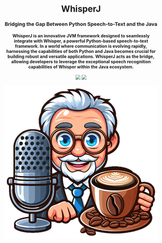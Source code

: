 <div align="center">
<h1 align="center"> WhisperJ </h1> 
<h3>Bridging the Gap Between Python Speech-to-Text and the Java</br></h3>
<h4 align="center">
WhisperJ is an innovative JVM framework designed to seamlessly integrate with Whisper, a powerful Python-based speech-to-text framework. In a world where communication is evolving rapidly, harnessing the capabilities of both Python and Java becomes crucial for building robust and versatile applications. WhisperJ acts as the bridge, allowing developers to leverage the exceptional speech recognition capabilities of Whisper within the Java ecosystem.
</h4>
<img src="https://img.shields.io/badge/Progress-1%25-red"> <img src="https://img.shields.io/badge/Feedback-Welcome-green">
</br>
</br>
<kbd>
<img src="./whisperJ.png"> 
</kbd>
</div>
